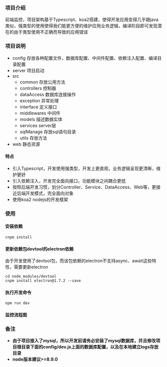 ### 项目介绍

前端监控，项目架构基于Typescript、koa2搭建，使得开发应用变得几乎跟java类似，强类型的使用使得我们能更方便的维护应用业务逻辑，编译阶段即可发现潜在的由于类型使用不正确而导致的应用错误

### 项目说明
- config 存放各种配置文件，数据库配置、中间件配置、依赖注入配置、编译目录配置
- server 项目启动
- src
    - common 存放公用方法
    - controllers 控制器
    - dataAccess 数据库连接操作
    - exception 异常处理
    - interface 定义接口
    - middlewares 中间件
    - models 描述数据实体
    - services server层
    - sqlManage 存放sql语句目录
    - utils 存放方法
- web 静态资源
#### 特点

- 引入Typescript，开发使用强类型，开发上更直观，业务逻辑呈现更清晰，维护更好
- 引入依赖注入，开发完全面向接口，功能模块之间耦合更低
- 按照后端开发习惯，划分Controller、Service、DataAccess、Web等，更接近后端开发模式，完全面向对象
- 使用koa2 nodejs的开发框架

### 使用

#### 安装依赖

```
cnpm install
```

#### 更新依赖包devtool的electron依赖

由于开发使用了devtool包，而该包依赖的electron不支持async、await这些特性，需要更新electron

```
cd node_modules/devtool
cnpm install electron@1.7.2 --save
```

#### 执行开发命令

```
npm run dev
```

#### 监控流程图
<!-- ![监控系统流转图](https://github.com/liya3719/fe-monitor/blob/master/fe-monitor.png) -->

### 备注

- **由于项目接入了mysql，所以开发前请务必安装了mysql数据库，并且修改项目根目录下面的config/dev.js上面的数据库配置，以及在本地建立logs存放目录**
- **node版本建议>=8.9.0**